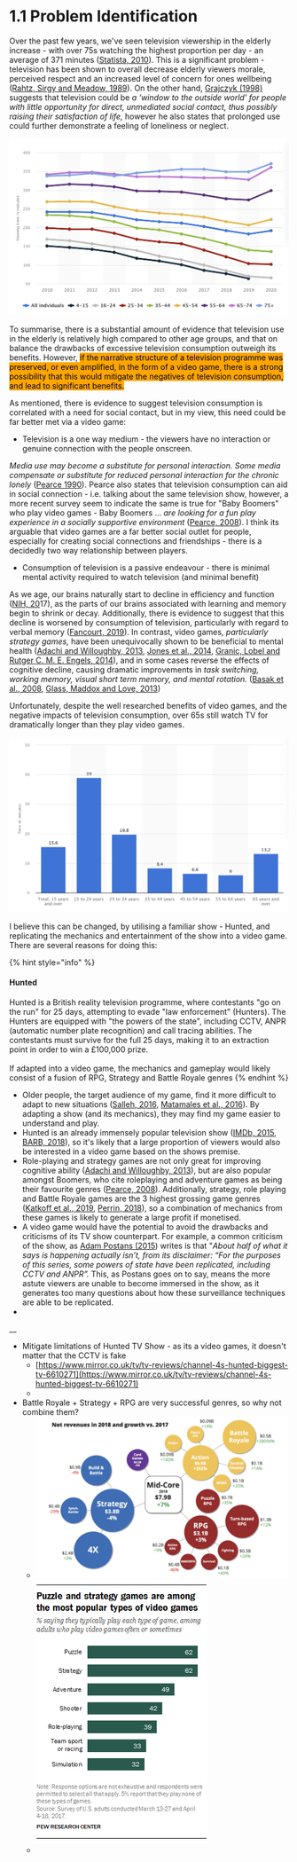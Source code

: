 # 1.1 Problem Identification

Over the past few years, we've seen television viewership in the elderly increase - with over 75s watching the highest proportion per day - an average of 371 minutes ([Statista, 2010](../reference-list.md)). This is a significant problem - television has been shown to overall decrease elderly viewers morale, perceived respect and an increased level of concern for ones wellbeing ([Rahtz, Sirgy and Meadow, 1989](../reference-list.md)). On the other hand, [Grajczyk (1998)](../reference-list.md) suggests that television could be _a ‘window to the outside world’ for people with little opportunity for direct, unmediated social contact, thus possibly raising their satisfaction of life,_ however he also states that prolonged use could further demonstrate a feeling of loneliness or neglect.

![Daily TV viewing time by age UK 2010-2017 (Statista)](../.gitbook/assets/image.png)

To summarise, there is a substantial amount of evidence that television use in the elderly is relatively high compared to other age groups, and that on balance the drawbacks of excessive television consumption outweigh its benefits. However, <mark style="background-color:orange;">if the narrative structure of a television programme was preserved, or even amplified, in the form of a video game, there is a strong possibility that this would mitigate the negatives of television consumption, and lead to significant benefits.</mark>

As mentioned, there is evidence to suggest television consumption is correlated with a need for social contact, but in my view, this need could be far better met via a video game:

* Television is a one way medium - the viewers have no interaction or genuine connection with the people onscreen.

_Media use may become a substitute for personal interaction. Some media compensate or substitute for reduced personal interaction for the chronic lonely_ ([Pearce 1990](../reference-list.md)). Pearce also states that television consumption can aid in social connection - i.e. talking about the same television show, however, a more recent survey seem to indicate the same is true for "Baby Boomers" who play video games - Baby Boomers ... _are looking for a fun play experience in a socially supportive environment_ ([Pearce, 2008](../reference-list.md)). I think its arguable that video games are a far better social outlet for people, especially for creating social connections and friendships - there is a decidedly two way relationship between players.

* Consumption of television is a passive endeavour - there is minimal mental activity required to watch television (and minimal benefit)

As we age, our brains naturally start to decline in efficiency and function ([NIH, 20](../reference-list.md)17), as the parts of our brains associated with learning and memory begin to shrink or decay. Additionally, there is evidence to suggest that this decline is worsened by consumption of television, particularly with regard to verbal memory ([Fancourt, 2019](../reference-list.md)). In contrast, video games, _particularly strategy games,_ have been unequivocally shown to be beneficial to mental health ([Adachi and Willoughby, 2013](../reference-list.md), [Jones et al., 2014](../reference-list.md), [Granic, Lobel and Rutger C. M. E. Engels, 2014](../reference-list.md)), and in some cases reverse the effects of cognitive decline, causing dramatic improvements in _task switching, working memory, visual short term memory, and mental rotation._ ([Basak et al., 2008](../reference-list.md), [Glass, Maddox and Love, 2013](../reference-list.md))

Unfortunately, despite the well researched benefits of video games, and the negative impacts of television consumption, over 65s still watch TV for dramatically longer than they play video games.

![](<../.gitbook/assets/image (3).png>)

I believe this can be changed, by utilising a familiar show - Hunted, and replicating the mechanics and entertainment of the show into a video game. There are several reasons for doing this:

{% hint style="info" %}
#### Hunted

Hunted is a British reality television programme, where contestants "go on the run" for 25 days, attempting to evade "law enforcement" (Hunters). The Hunters are equipped with "the powers of the state", including CCTV, ANPR (automatic number plate recognition) and call tracing abilities. The contestants must survive for the full 25 days, making it to an extraction point in order to win a £100,000 prize.\
\
If adapted into a video game, the mechanics and gameplay would likely consist of a fusion of RPG, Strategy and Battle Royale genres
{% endhint %}

* Older people, the target audience of my game, find it more difficult to adapt to new situations ([Salleh, 2016](../reference-list.md), [Matamales et al., 2016](../reference-list.md)). By adapting a show (and its mechanics), they may find my game easier to understand and play.
* Hunted is an already immensely popular television show ([IMDb, 2015](../reference-list.md), [BARB, 2018](../reference-list.md)), so it's likely that a large proportion of viewers would also be interested in a video game based on the shows premise.
* Role-playing and strategy games are not only great for improving cognitive ability ([Adachi and Willoughby, 2013](../reference-list.md)), but are also popular amongst Boomers, who cite roleplaying and adventure games as being their favourite genres ([Pearce, 2008](../reference-list.md)). Additionally, strategy, role playing and Battle Royale games are the 3 highest grossing game genres ([Katkoff et al., 2019](../reference-list.md), [Perrin, 2018](../reference-list.md)), so a combination of mechanics from these games is likely to generate a large profit if monetised.
* A video game would have the potential to avoid the drawbacks and criticisms of its TV show counterpart. For example, a common criticism of the show, as [Adam Postans (2015](../reference-list.md)) writes is that "_About half of what it says is happening actually isn’t, from its disclaimer: “For the purposes of this series, some powers of state have been replicated, including CCTV and ANPR”._ This, as Postans goes on to say, means the more astute viewers are unable to become immersed in the show, as  it generates too many questions about how these surveillance techniques are able to be replicated.&#x20;
*

__

* Mitigate limitations of Hunted TV Show - as its a video games, it doesn't matter that the CCTV is fake
  * [https://www.mirror.co.uk/tv/tv-reviews/channel-4s-hunted-biggest-tv-6610271](https://www.mirror.co.uk/tv/tv-reviews/channel-4s-hunted-biggest-tv-6610271)
  *
* Battle Royale + Strategy + RPG are very successful genres, so why not combine them?
  * ![](<../.gitbook/assets/image (5).png>)![](<../.gitbook/assets/image (2).png>)
  *

